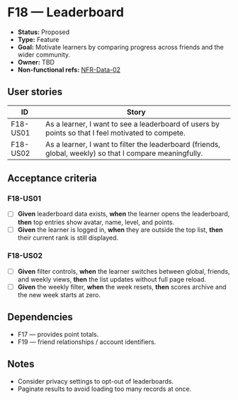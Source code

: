 # F18 — Leaderboard

- **Status:** Proposed
- **Type:** Feature
- **Goal:** Motivate learners by comparing progress across friends and the wider community.
- **Owner:** TBD
- **Non-functional refs:** [NFR-Data-02](../non-functional.md)

## User stories

| ID | Story |
|----|-------|
| F18-US01 | As a learner, I want to see a leaderboard of users by points so that I feel motivated to compete. |
| F18-US02 | As a learner, I want to filter the leaderboard (friends, global, weekly) so that I compare meaningfully. |

## Acceptance criteria

### F18-US01
- [ ] **Given** leaderboard data exists, **when** the learner opens the leaderboard, **then** top entries show avatar, name, level, and points.
- [ ] **Given** the learner is logged in, **when** they are outside the top list, **then** their current rank is still displayed.

### F18-US02
- [ ] **Given** filter controls, **when** the learner switches between global, friends, and weekly views, **then** the list updates without full page reload.
- [ ] **Given** the weekly filter, **when** the week resets, **then** scores archive and the new week starts at zero.

## Dependencies

- F17 — provides point totals.
- F19 — friend relationships / account identifiers.

## Notes

- Consider privacy settings to opt-out of leaderboards.
- Paginate results to avoid loading too many records at once.
